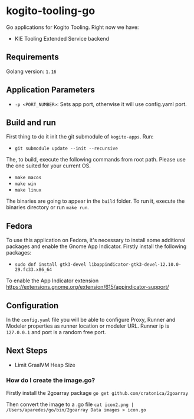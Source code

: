 # kogito-tooling-go

Go applications for Kogito Tooling. Right now we have:

- KIE Tooling Extended Service backend

## Requirements

Golang version: `1.16`

## Application Parameters

- `-p <PORT_NUMBER>`: Sets app port, otherwise it will use config.yaml port.

## Build and run

First thing to do it init the git submodule of `kogito-apps`. Run:
- `git submodule update --init --recursive`

The, to build, execute the following commands from root path. Please use the one suited for your current OS.
- `make macos`
- `make win`
- `make linux`

The binaries are going to appear in the `build` folder. To run it, execute the binaries directory or run `make run`.

## Fedora

To use this application on Fedora, it's necessary to install some additional packages and enable the Gnome App Indicator.
Firstly install the following packages:

- `sudo dnf install gtk3-devel libappindicator-gtk3-devel-12.10.0-29.fc33.x86_64`

To enable the App Indicator extension
https://extensions.gnome.org/extension/615/appindicator-support/

## Configuration

In the `config.yaml` file you will be able to configure Proxy, Runner and Modeler properties as runner location or modeler URL. Runner ip is `127.0.0.1` and port is a random free port.

## Next Steps
- Limit GraalVM Heap Size

### How do I create the image.go?

Firstly install the 2goarray package
`go get github.com/cratonica/2goarray`

Then convert the image to a .go file
`cat icon2.png | /Users/aparedes/go/bin/2goarray Data images > icon.go`
